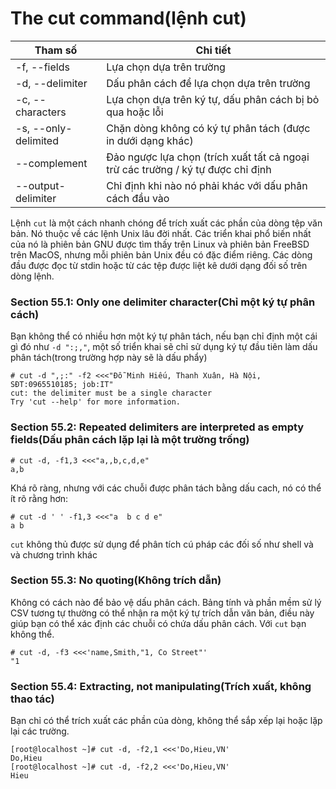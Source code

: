 # The cut command(lệnh cut)
|Tham số|Chi tiết|
|-|-|
|-f, --fields|Lựa chọn dựa trên trường|
|-d, --delimiter|Dấu phân cách để lựa chọn dựa trên trường|
|-c, --characters|Lựa chọn dựa trên ký tự, dấu phân cách bị bỏ qua hoặc lỗi|
|-s, --only-delimited|Chặn dòng không có ký tự phân tách (được in dưới dạng khác)|
|--complement|Đảo ngược lựa chọn (trích xuất tất cả ngoại trừ các trường / ký tự được chỉ định|
|--output-delimiter|Chỉ định khi nào nó phải khác với dấu phân cách đầu vào|

Lệnh `cut` là một cách nhanh chóng để trích xuất các phần của dòng tệp văn bản. Nó thuộc về các lệnh Unix lâu đời nhất. Các triển khai phổ biến nhất của nó là phiên bản GNU được tìm thấy trên Linux và phiên bản FreeBSD trên MacOS, nhưng mỗi phiên bản Unix đều có đặc điểm riêng. Các dòng đầu được đọc từ stdin hoặc từ các tệp được liệt kê dưới dạng đối số trên dòng lệnh.

### Section 55.1: Only one delimiter character(Chỉ một ký tự phân cách)
Bạn không thể có nhiều hơn một ký tự phân tách, nếu bạn chỉ định một cái gì đó như `-d ":;,"`, một số triển khai sẽ chỉ sử dụng ký tự đầu tiên làm dấu phân tách(trong trường hợp này sẽ là dấu phẩy)
```
# cut -d ",;:" -f2 <<<"Đỗ Minh Hiếu, Thanh Xuân, Hà Nội, SĐT:0965510185; job:IT"
cut: the delimiter must be a single character
Try 'cut --help' for more information.
```

### Section 55.2: Repeated delimiters are interpreted as empty fields(Dấu phân cách lặp lại là một trường trống)
```
# cut -d, -f1,3 <<<"a,,b,c,d,e"
a,b
```
Khá rõ ràng, nhưng với các chuỗi được phân tách bằng dấu cach, nó có thể ít rõ rằng hơn:
```
# cut -d ' ' -f1,3 <<<"a  b c d e"
a b
```
`cut` không thủ được sử dụng để phân tích cú pháp các đối số như shell và và chương trình khác

### Section 55.3: No quoting(Không trích dẫn)
Không có cách nào để bảo vệ dấu phân cách. Bảng tính và phần mềm sử lý CSV tương tự thường có thể nhận ra một ký tự trích dẫn văn bản, điều này giúp bạn có thể xác định các chuỗi có chứa dấu phân cách. Với `cut` bạn không thể.
```
# cut -d, -f3 <<<'name,Smith,"1, Co Street"'
"1
```

### Section 55.4: Extracting, not manipulating(Trích xuất, không thao tác)
Bạn chỉ có thể trích xuất các phần của dòng, không thể sắp xếp lại hoặc lặp lại các trường.
```
[root@localhost ~]# cut -d, -f2,1 <<<'Do,Hieu,VN'
Do,Hieu
[root@localhost ~]# cut -d, -f2,2 <<<'Do,Hieu,VN'
Hieu
```
